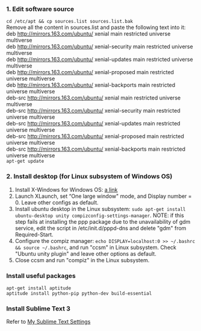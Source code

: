 ### 1. Edit software source
`cd /etc/apt && cp sources.list sources.list.bak`  
Remove all the content in sources.list and paste the following text into it:  
  deb http://mirrors.163.com/ubuntu/ xenial main restricted universe multiverse  
  deb http://mirrors.163.com/ubuntu/ xenial-security main restricted universe multiverse  
  deb http://mirrors.163.com/ubuntu/ xenial-updates main restricted universe multiverse  
  deb http://mirrors.163.com/ubuntu/ xenial-proposed main restricted universe multiverse  
  deb http://mirrors.163.com/ubuntu/ xenial-backports main restricted universe multiverse  
  deb-src http://mirrors.163.com/ubuntu/ xenial main restricted universe multiverse  
  deb-src http://mirrors.163.com/ubuntu/ xenial-security main restricted universe multiverse  
  deb-src http://mirrors.163.com/ubuntu/ xenial-updates main restricted universe multiverse  
  deb-src http://mirrors.163.com/ubuntu/ xenial-proposed main restricted universe multiverse  
  deb-src http://mirrors.163.com/ubuntu/ xenial-backports main restricted universe multiverse  
`apt-get update`  

### 2. Install desktop (for Linux subsystem of Windows OS)
1. Install X-Windows for Windows OS: [a link](https://sourceforge.net/projects/vcxsrv/)  
2. Launch XLaunch, set “One large window" mode, and Display number = 0. Leave other configs as default.
3. Install ubuntu desktop in the Linux subsystem: `sudo apt-get install ubuntu-desktop unity compizconfig-settings-manager`. NOTE: if this step fails at installing the ppp package due to the unavailability of gdm service, edit the script in /etc/init.d/pppd-dns and delete "gdm" from Required-Start.
4. Configure the compiz manager: `echo DISPLAY=localhost:0 >> ~/.bashrc && source ~/.bashrc`, and run "ccsm" in Linux subsystem. Check "Ubuntu unity plugin" and leave other options as default.
5. Close ccsm and run "compiz" in the Linux subsystem.

### Install useful packages
`apt-get install aptitude`  
`aptitude install python-pip python-dev build-essential`

### Install Sublime Text 3
Refer to [My Sublime Text Settings](https://github.com/zhangyulb/python-vim/README.md)
